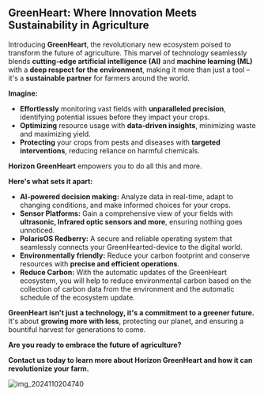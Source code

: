 

## GreenHeart: Where Innovation Meets Sustainability in Agriculture

Introducing **GreenHeart**, the revolutionary new ecosystem poised to transform the future of agriculture. This marvel of technology seamlessly blends **cutting-edge artificial intelligence (AI)** and **machine learning (ML)** with a **deep respect for the environment**, making it more than just a tool – it's a **sustainable partner** for farmers around the world.

**Imagine:**

* **Effortlessly** monitoring vast fields with **unparalleled precision**, identifying potential issues before they impact your crops.
* **Optimizing** resource usage with **data-driven insights**, minimizing waste and maximizing yield.
* **Protecting** your crops from pests and diseases with **targeted interventions**, reducing reliance on harmful chemicals.

**Horizon GreenHeart** empowers you to do all this and more. 

**Here's what sets it apart:**

* **AI-powered decision making:** Analyze data in real-time, adapt to changing conditions, and make informed choices for your crops.
* **Sensor Platforms:** Gain a comprehensive view of your fields with **ultrasonic, Infrared optic sensors and more**, ensuring nothing goes unnoticed.
* **PolarisOS Redberry:** A secure and reliable operating system that seamlessly connects your GreenHearted-device to the digital world.
* **Environmentally friendly:** Reduce your carbon footprint and conserve resources with **precise and efficient operations**.
* **Reduce Carbon:** With the automatic updates of the GreenHeart ecosystem, you will help to reduce environmental carbon based on the collection of carbon data from the environment and the automatic schedule of the ecosystem update.

**GreenHeart isn't just a technology, it's a commitment to a greener future.** It's about **growing more with less**, protecting our planet, and ensuring a bountiful harvest for generations to come.

**Are you ready to embrace the future of agriculture?**

**Contact us today to learn more about Horizon GreenHeart and how it can revolutionize your farm.**

![img_2024110204740](https://github.com/VaysiDevelopmentCenter/HorizonGreenHeart/assets/151166631/bc867c22-c331-471e-a1b1-b2904b2cfd4a)


